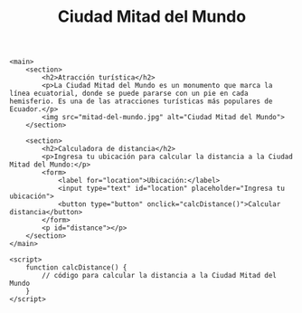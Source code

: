 <!DOCTYPE html>
<html>
<head>
	<title>Ciudad Mitad del Mundo</title>
	<link rel="stylesheet" href="style.css">
</head>
<body>
	<header>
		<h1>Ciudad Mitad del Mundo</h1>
	</header>
	
	<main>
		<section>
			<h2>Atracción turística</h2>
			<p>La Ciudad Mitad del Mundo es un monumento que marca la línea ecuatorial, donde se puede pararse con un pie en cada hemisferio. Es una de las atracciones turísticas más populares de Ecuador.</p>
			<img src="mitad-del-mundo.jpg" alt="Ciudad Mitad del Mundo">
		</section>
		
		<section>
			<h2>Calculadora de distancia</h2>
			<p>Ingresa tu ubicación para calcular la distancia a la Ciudad Mitad del Mundo:</p>
			<form>
				<label for="location">Ubicación:</label>
				<input type="text" id="location" placeholder="Ingresa tu ubicación">
				<button type="button" onclick="calcDistance()">Calcular distancia</button>
			</form>
			<p id="distance"></p>
		</section>
	</main>
	
	<script>
		function calcDistance() {
			// código para calcular la distancia a la Ciudad Mitad del Mundo
		}
	</script>
</body>
</html>
